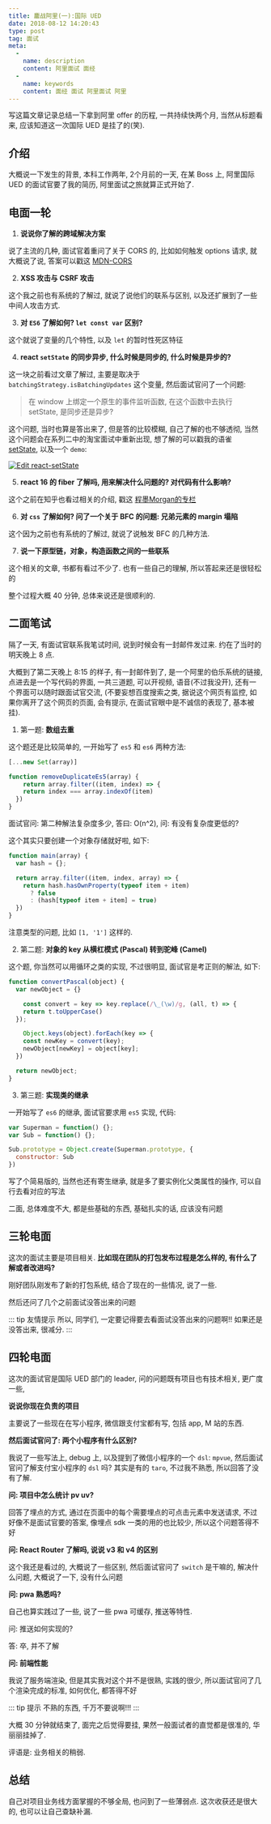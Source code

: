 ```yaml
---
title: 鏖战阿里(一):国际 UED
date: 2018-08-12 14:20:43
type: post
tag: 面试
meta:
  -
    name: description
    content: 阿里面试 面经
  -
    name: keywords
    content: 面经 面试 阿里面试 阿里
---
```


写这篇文章记录总结一下拿到阿里 offer 的历程, 一共持续快两个月, 当然从标题看来, 应该知道这一次国际 UED 是挂了的(笑).

## 介绍

大概说一下发生的背景, 本科工作两年, 2个月前的一天, 在某 Boss 上, 阿里国际 UED 的面试官要了我的简历, 阿里面试之旅就算正式开始了.

## 电面一轮

1. **说说你了解的跨域解决方案**

说了主流的几种, 面试官着重问了关于 CORS 的, 比如如何触发 options 请求, 就大概说了说, 答案可以戳这 [MDN-CORS](https://developer.mozilla.org/zh/docs/Web/HTTP/Access_control_CORS)

2. **XSS 攻击与 CSRF 攻击**

这个我之前也有系统的了解过, 就说了说他们的联系与区别, 以及还扩展到了一些中间人攻击方式.

3. **对 `ES6` 了解如何? `let const var` 区别?**

这个就说了变量的几个特性, 以及 `let` 的暂时性死区特征

4. **react `setState` 的同步异步, 什么时候是同步的, 什么时候是异步的?**

这一块之前看过文章了解过, 主要是取决于 `batchingStrategy.isBatchingUpdates` 这个变量, 然后面试官问了一个问题:

> 在 window 上绑定一个原生的事件监听函数, 在这个函数中去执行 setState, 是同步还是异步?

这个问题, 当时也算是答出来了, 但是答的比较模糊, 自己了解的也不够透彻, 当然这个问题会在系列二中的淘宝面试中重新出现, 想了解的可以戳我的语雀 [setState](https://www.yuque.com/stickmyc/react-analysis/xeo8tr), 以及一个 `demo`:

[![Edit react-setState](https://codesandbox.io/static/img/play-codesandbox.svg)](https://codesandbox.io/s/532qkn52kn)

5. **react 16 的 fiber 了解吗, 用来解决什么问题的? 对代码有什么影响?**

这个之前在知乎也看过相关的介绍, 戳这 [程墨Morgan的专栏](https://zhuanlan.zhihu.com/p/26027085)

6. **对 `css` 了解如何? 问了一个关于 BFC 的问题: 兄弟元素的 margin 塌陷**

这个因为之前也有系统的了解过, 就说了说触发 BFC 的几种方法.

7. **说一下原型链，对象，构造函数之间的一些联系**

这个相关的文章, 书都有看过不少了. 也有一些自己的理解, 所以答起来还是很轻松的


整个过程大概 40 分钟, 总体来说还是很顺利的.

## 二面笔试

隔了一天, 有面试官联系我笔试时间, 说到时候会有一封邮件发过来. 约在了当时的明天晚上 8 点.

大概到了第二天晚上 8:15 的样子, 有一封邮件到了, 是一个阿里的伯乐系统的链接, 点进去是一个写代码的界面, 一共三道题, 可以开视频, 语音(不过我没开), 还有一个界面可以随时跟面试官交流, (不要妄想百度搜索之类, 据说这个网页有监控, 如果你离开了这个网页的页面, 会有提示, 在面试官眼中是不诚信的表现了, 基本被挂).

1. 第一题: **数组去重**

这个题还是比较简单的, 一开始写了 `es5` 和 `es6` 两种方法:

```js
[...new Set(array)]
```

```js
function removeDuplicateEs5(array) {
	return array.filter((item, index) => {
    return index === array.indexOf(item)
  })
}
```

面试官问: 第二种解法复杂度多少, 答曰: O(n^2), 问: 有没有复杂度更低的?

这个其实只要创建一个对象存储就好啦, 如下:

```js
function main(array) {
  var hash = {};

  return array.filter((item, index, array) => {
    return hash.hasOwnProperty(typeof item + item)
      ? false
      : (hash[typeof item + item] = true)
  })
}
```

注意类型的问题, 比如 `[1, '1']` 这样的.

2. 第二题: **对象的 key 从横杠模式 (Pascal) 转到驼峰 (Camel)**

这个题, 你当然可以用循环之类的实现, 不过很明显, 面试官是考正则的解法, 如下:

```js
function convertPascal(object) {
  var newObject = {}

	const convert = key => key.replace(/\_(\w)/g, (all, t) => {
    return t.toUpperCase()
  });

	Object.keys(object).forEach(key => {
    const newKey = convert(key);
    newObject[newKey] = object[key];
  })

  return newObject;
}
```

3. 第三题: **实现类的继承**

一开始写了 `es6` 的继承, 面试官要求用 `es5` 实现, 代码:

```js
var Superman = function() {};
var Sub = function() {};

Sub.prototype = Object.create(Superman.prototype, {
  constructor: Sub
})
```

写了个简易版的, 当然也还有寄生继承, 就是多了要实例化父类属性的操作, 可以自行去看对应的写法

二面, 总体难度不大, 都是些基础的东西, 基础扎实的话, 应该没有问题

## 三轮电面

这次的面试主要是项目相关. **比如现在团队的打包发布过程是怎么样的, 有什么了解或者改进吗?**

刚好团队刚发布了新的打包系统, 结合了现在的一些情况, 说了一些.

然后还问了几个之前面试没答出来的问题

::: tip 友情提示
所以, 同学们, 一定要记得要去看面试没答出来的问题啊!! 如果还是没答出来, 很减分.
:::

## 四轮电面

这次的面试官是国际 UED 部门的 leader, 问的问题既有项目也有技术相关, 更广度一些,

**说说你现在负责的项目**

主要说了一些现在在写小程序, 微信跟支付宝都有写, 包括 app, M 站的东西.

**然后面试官问了: 两个小程序有什么区别?**

我说了一些写法上, debug 上, 以及提到了微信小程序的一个 `dsl`: `mpvue`, 然后面试官问了解支付宝小程序的 `dsl` 吗? 其实是有的 `taro`, 不过我不熟悉, 所以回答了没有了解.

**问: 项目中怎么统计 pv uv?**

回答了埋点的方式, 通过在页面中的每个需要埋点的可点击元素中发送请求, 不过好像不是面试官要的答案, 像埋点 sdk 一类的用的也比较少, 所以这个问题答得不好

**问: React Router 了解吗, 说说 v3 和 v4 的区别**

这个我还是看过的, 大概说了一些区别, 然后面试官问了 `switch` 是干嘛的, 解决什么问题, 大概说了一下, 没有什么问题

**问: pwa 熟悉吗?**

自己也算实践过了一些, 说了一些 pwa 可缓存, 推送等特性.

问: 推送如何实现的?

答: 卒, 并不了解

**问: 前端性能**

我说了服务端渲染, 但是其实我对这个并不是很熟, 实践的很少, 所以面试官问了几个渲染完成的标准, 如何优化, 都答得不好

::: tip 提示
不熟的东西, 千万不要说啊!!!
:::

大概 30 分钟就结束了, 面完之后觉得要挂, 果然一般面试者的直觉都是很准的, 华丽丽挂掉了.

评语是: 业务相关的稍弱.

## 总结

自己对项目业务线方面掌握的不够全局, 也问到了一些薄弱点. 这次收获还是很大的, 也可以让自己查缺补漏.
